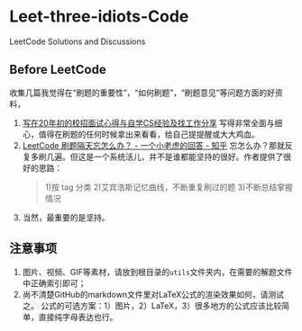# Leet-three-idiots-Code
LeetCode Solutions and Discussions

## Before LeetCode
收集几篇我觉得在“刷题的重要性”，“如何刷题”，“刷题意见”等问题方面的好资料，

1. [写在20年初的校招面试心得与自学CS经验及找工作分享](https://github.com/conanhujinming/tips_for_interview/blob/master/README-zh_CN.md)
    写得非常全面与细心，值得在刷题的任何时候拿出来看看，给自己提提醒或大大鸡血。
2. [LeetCode 刷题隔天忘怎么办？ - 一个小老虎的回答 - 知乎](https://www.zhihu.com/question/379857231/answer/1094058264)
    忘怎么办？那就反复多刷几遍。但这是一个系统活儿，并不是谁都能坚持的很好。作者提供了很好的思路：
    > 1)按 tag 分类 2)艾宾浩斯记忆曲线，不断重复刷过的题 3)不断总结掌握情况
3. 当然，最重要的是坚持。

## 注意事项
1. 图片、视频、GIF等素材，请放到根目录的`utils`文件夹内，在需要的解题文件中正确索引即可；
2. 尚不清楚GitHub的markdown文件里对LaTeX公式的渲染效果如何，请测试之。
    公式的可选方案：1）图片，2）LaTeX，3）很多地方的公式应该比较简单，直接纯字母表达也行。
